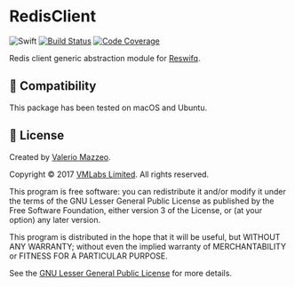 # RedisClient

![Swift](https://img.shields.io/badge/swift-4.0-brightgreen.svg)
[![Build Status](https://api.travis-ci.org/reswifq/redis-client.svg?branch=master)](https://travis-ci.org/reswifq/redis-client)
[![Code Coverage](https://codecov.io/gh/reswifq/redis-client/branch/master/graph/badge.svg)](https://codecov.io/gh/reswifq/redis-client)

Redis client generic abstraction module for [Reswifq](https://github.com/reswifq/reswifq).

## 🔧 Compatibility

This package has been tested on macOS and Ubuntu.

## 📖 License

Created by [Valerio Mazzeo](https://github.com/valeriomazzeo).

Copyright © 2017 [VMLabs Limited](https://www.vmlabs.it). All rights reserved.

This program is free software: you can redistribute it and/or modify
it under the terms of the GNU Lesser General Public License as published by
the Free Software Foundation, either version 3 of the License, or
(at your option) any later version.

This program is distributed in the hope that it will be useful,
but WITHOUT ANY WARRANTY; without even the implied warranty of
MERCHANTABILITY or FITNESS FOR A PARTICULAR PURPOSE.

See the [GNU Lesser General Public License](http://www.gnu.org/licenses) for more details.
